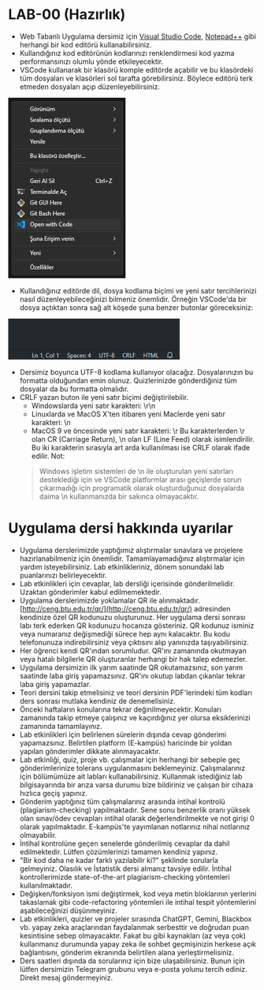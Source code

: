 # LAB-00 (Hazırlık)

* Web Tabanlı Uygulama dersimiz için [Visual Studio Code](https://code.visualstudio.com/), [Notepad++](https://notepad-plus-plus.org/) gibi herhangi bir kod editörü kullanabilirsiniz.
* Kullandığınız kod editörünün kodlarınızı renklendirmesi kod yazma performansınızı olumlu yönde etkileyecektir.
* VSCode kullanarak bir klasörü komple editörde açabilir ve bu klasördeki tüm dosyaları ve klasörleri sol tarafta görebilirsiniz. Böylece editörü terk etmeden dosyaları açıp düzenleyebilirsiniz.

![VSCode ile aç](Open-with-VSCode.png)

* Kullandığınız editörde dil, dosya kodlama biçimi ve yeni satır tercihlerinizi nasıl düzenleyebileceğinizi bilmeniz önemlidir. Örneğin VSCode'da bir dosya açtıktan sonra sağ alt köşede şuna benzer butonlar göreceksiniz:

![VSCode alt bar](vscode-bottom-bar.png)

* Dersimiz boyunca UTF-8 kodlama kullanıyor olacağız. Dosyalarınızın bu formatta olduğundan emin olunuz. Quizlerinizde gönderdiğiniz tüm dosyalar da bu formatta olmalıdır.
* CRLF yazan buton ile yeni satır biçimi değiştirilebilir.
  * Windowslarda yeni satır karakteri: \r\n
  * Linuxlarda ve MacOS X'ten itibaren yeni Maclerde yeni satır karakteri: \n
  * MacOS 9 ve öncesinde yeni satır karakteri: \r
  Bu karakterlerden \r olan CR (Carriage Return), \n olan LF (Line Feed) olarak isimlendirilir. Bu iki karakterin sırasıyla art arda kullanılması ise CRLF olarak ifade edilir.
  Not:
  > Windows işletim sistemleri de \n ile oluşturulan yeni satırları desteklediği için ve VSCode platformlar arası geçişlerde sorun çıkarmadığı için programatik olarak oluşturduğunuz dosyalarda daima \n kullanmanızda bir sakınca olmayacaktır.

# Uygulama dersi hakkında uyarılar

* Uygulama derslerimizde yaptığımız alıştırmalar sınavlara ve projelere hazırlanabilmeniz için önemlidir. Tamamlayamadığınız alıştırmalar için yardım isteyebilirsiniz. Lab etkinlikleriniz, dönem sonundaki lab puanlarınızı belirleyecektir.
* Lab etkinlikleri için cevaplar, lab dersliği içerisinde gönderilmelidir. Uzaktan gönderimler kabul edilmemektedir.
* Uygulama derslerimizde yoklamalar QR ile alınmaktadır. [http://ceng.btu.edu.tr/qr/](http://ceng.btu.edu.tr/qr/) adresinden kendinize özel QR kodunuzu oluşturunuz. Her uygulama dersi sonrası labı terk ederken QR kodunuzu hocanıza gösteriniz. QR kodunuz isminiz veya numaranız değişmediği sürece hep aynı kalacaktır. Bu kodu telefonunuza indirebilirsiniz veya çıktısını alıp yanınızda taşıyabilirsiniz.
* Her öğrenci kendi QR'ından sorumludur. QR'ını zamanında okutmayan veya hatalı bilgilerle QR oluşturanlar herhangi bir hak talep edemezler.
* Uygulama dersimizin ilk yarım saatinde QR okutamazsınız, son yarım saatinde laba giriş yapamazsınız. QR'ını okutup labdan çıkanlar tekrar laba giriş yapamazlar.
* Teori dersini takip etmelisiniz ve teori dersinin PDF'lerindeki tüm kodları ders sonrası mutlaka kendiniz de denemelisiniz.
* Önceki haftaların konularına tekrar değinilmeyecektir. Konuları zamanında takip etmeye çalışınız ve kaçırdığınız yer olursa eksiklerinizi zamanında tamamlayınız.
* Lab etkinlikleri için belirlenen sürelerin dışında cevap gönderimi yapamazsınız. Belirtilen platform (E-kampüs) haricinde bir yoldan yapılan gönderimler dikkate alınmayacaktır.
* Lab etkinliği, quiz, proje vb. çalışmalar için herhangi bir sebeple geç gönderimlerinize tolerans uygulanmasını beklemeyiniz. Çalışmalarınız için bölümümüze ait labları kullanabilirsiniz. Kullanmak istediğiniz lab bilgisayarında bir arıza varsa durumu bize bildiriniz ve çalışan bir cihaza hızlıca geçiş yapınız.
* Gönderim yaptığınız tüm çalışmalarınız arasında intihal kontrolü (plagiarism-checking) yapılmaktadır. Sene sonu benzerlik oranı yüksek olan sınav/ödev cevapları intihal olarak değerlendirilmekte ve not girişi 0 olarak yapılmaktadır. E-kampüs'te yayımlanan notlarınız nihai notlarınız olmayabilir.
* İntihal kontrolüne geçen senelerde gönderilmiş cevaplar da dahil edilmektedir. Lütfen çözümlerinizi tamamen kendiniz yapınız.
* "Bir kod daha ne kadar farklı yazılabilir ki?" şeklinde sorularla gelmeyiniz. Olasılık ve İstatistik dersi almanız tavsiye edilir. İntihal kontrollerimizde state-of-the-art plagiarism-checking yöntemleri kullanılmaktadır.
* Değişken/fonksiyon ismi değiştirmek, kod veya metin bloklarının yerlerini takaslamak gibi code-refactoring yöntemleri ile intihal tespit yöntemlerini aşabileceğinizi düşünmeyiniz.
* Lab etkinlikleri, quizler ve projeler sırasında ChatGPT, Gemini, Blackbox vb. yapay zeka araçlarından faydalanmak serbesttir ve doğrudan puan kesintisine sebep olmayacaktır. Fakat bu gibi kaynakları (az veya çok) kullanmanız durumunda yapay zeka ile sohbet geçmişinizin herkese açık bağlantısını, gönderim ekranında belirtilen alana yerleştirmelisiniz.
* Ders saatleri dışında da sorularınız için bize ulaşabilirsiniz. Bunun için lütfen dersimizin Telegram grubunu veya e-posta yolunu tercih ediniz. Direkt mesaj göndermeyiniz.

